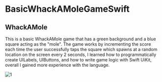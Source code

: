 # BasicWhackAMoleGameSwift

## WhackAMole

This is a basic WhackAMole game that has a green background and a blue square acting as the "mole". The game works by incrementing the score each time the user successfully taps the square which spawns at a random location on the screen every 2 seconds, I learned how to programmatically create UILabels, UIButtons, and how to write game logic with Swift UiKit, overall I gained more experience with the language.

![1](https://github.com/joelmanjet/BasicWhackAMoleGameSwift/assets/22900105/5a79d4d8-002c-486d-9f15-33cbc7e917b5)


